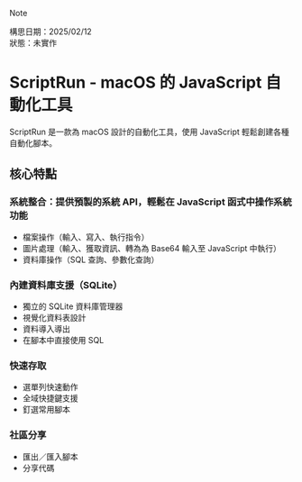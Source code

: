 > [!NOTE]
> 構思日期：2025/02/12<br>
> 狀態：未實作


# ScriptRun - macOS 的 JavaScript 自動化工具

ScriptRun 是一款為 macOS 設計的自動化工具，使用 JavaScript 輕鬆創建各種自動化腳本。

## 核心特點

### 系統整合：提供預製的系統 API，輕鬆在 JavaScript 函式中操作系統功能
 - 檔案操作（輸入、寫入、執行指令）
- 圖片處理（輸入、獲取資訊、轉為為 Base64 輸入至 JavaScript 中執行）
- 資料庫操作（SQL 查詢、參數化查詢）

### 內建資料庫支援（SQLite）
- 獨立的 SQLite 資料庫管理器
- 視覺化資料表設計
- 資料導入導出
- 在腳本中直接使用 SQL

### 快速存取
- 選單列快速動作
- 全域快捷鍵支援
- 釘選常用腳本

### 社區分享
- 匯出／匯入腳本
- 分享代碼

